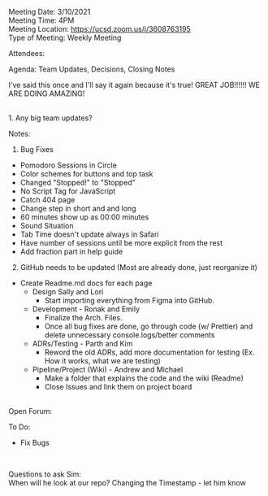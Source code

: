 Meeting Date: 3/10/2021 <br />
Meeting Time: 4PM <br />
Meeting Location: https://ucsd.zoom.us/j/3608763195 <br />
Type of Meeting: Weekly Meeting <br />

Attendees: <br />

Agenda: Team Updates, Decisions, Closing Notes <br />

I've said this once and I'll say it again because it's true!
GREAT JOB!!!!!! WE ARE DOING AMAZING!

<br />
1. Any big team updates?



Notes: <br />
1. Bug Fixes
  * Pomodoro Sessions in Circle
  * Color schemes for buttons and top task
  * Changed "Stopped!" to "Stopped"
  * No Script Tag for JavaScript
  * Catch 404 page
  * Change step in short and and long
  * 60 minutes show up as 00:00 minutes
  * Sound Situation
  * Tab Time doesn't update always in Safari
  * Have number of sessions until be more explicit from the rest
  * Add fraction part in help guide

2. GitHub needs to be updated (Most are already done, just reorganize it)
  * Create Readme.md docs for each page
    * Design  Sally and Lori
      * Start importing everything from Figma into GitHub.
    * Development - Ronak and Emily
      * Finalize the Arch. Files.
      * Once all bug fixes are done, go through code (w/ Prettier) and delete unnecessary console.logs/better comments
    * ADRs/Testing - Parth and Kim
      * Reword the old ADRs, add more documentation for testing (Ex. How it works, what we are testing)
    * Pipeline/Project (Wiki) - Andrew and Michael
      * Make a folder that explains the code and the wiki (Readme)
      * Close Issues and link them on project board


<br />
Open Forum: <br />

To Do: <br />
 * Fix Bugs
<br />

Questions to ask Sim: <br />
  When will he look at our repo?
  Changing the Timestamp - let him know

